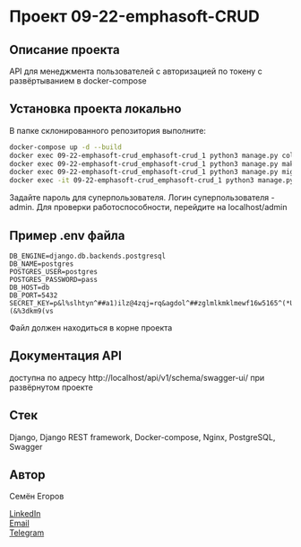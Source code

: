 # Проект 09-22-emphasoft-CRUD

## Описание проекта

API для менеджмента пользователей с авторизацией по токену с развёртыванием в docker-compose

## Установка проекта локально

В папке склонированного репозитория выполните:

```bash
docker-compose up -d --build
docker exec 09-22-emphasoft-crud_emphasoft-crud_1 python3 manage.py collectstatic --noinput
docker exec 09-22-emphasoft-crud_emphasoft-crud_1 python3 manage.py makemigrations
docker exec 09-22-emphasoft-crud_emphasoft-crud_1 python3 manage.py migrate
docker exec -it 09-22-emphasoft-crud_emphasoft-crud_1 python3 manage.py createsuperuser --email admin@admin.com --username admin -v 3
```
Задайте пароль для суперпользователя. Логин суперпользователя - admin.
Для проверки работоспособности, перейдите на localhost/admin

## Пример .env файла

```
DB_ENGINE=django.db.backends.postgresql
DB_NAME=postgres
POSTGRES_USER=postgres
POSTGRES_PASSWORD=pass
DB_HOST=db
DB_PORT=5432
SECRET_KEY=p&l%slhtyn^##a1)ilz@4zqj=rq&agdol^##zglmlkmklmewf16w5165^(*U)(&%3dkm9(vs
```

Файл должен находиться в корне проекта

## Документация API

доступна по адресу http://localhost/api/v1/schema/swagger-ui/ при развёрнутом проекте

## Стек

Django, Django REST framework, Docker-compose, Nginx, PostgreSQL, Swagger

## Автор

Семён Егоров  

[LinkedIn](https://www.linkedin.com/in/simonegorov/)  
[Email](rhinorofl@gmail.com)  
[Telegram](https://t.me/SamePersoon)
